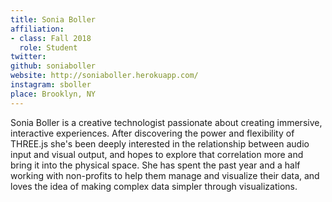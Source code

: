 ```yaml
---
title: Sonia Boller
affiliation:
- class: Fall 2018
  role: Student
twitter:
github: soniaboller
website: http://soniaboller.herokuapp.com/
instagram: sboller
place: Brooklyn, NY
---
```

Sonia Boller is a creative technologist passionate about creating immersive, interactive experiences. After discovering the power and flexibility of THREE.js she's been deeply interested in the relationship between audio input and visual output, and hopes to explore that correlation more and bring it into the physical space. She has spent the past year and a half working with non-profits to help them manage and visualize their data, and loves the idea of making complex data simpler through visualizations.

